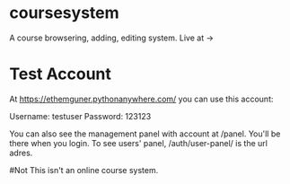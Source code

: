 # coursesystem
A course browsering, adding, editing system. Live at ->

# Test Account
At https://ethemguner.pythonanywhere.com/ you can use this account:

Username: testuser
Password: 123123

You can also see the management panel with account at /panel. You'll be there when you login. 
To see users' panel, /auth/user-panel/ is the url adres.

#Not
This isn't an online course system.
